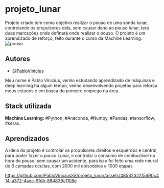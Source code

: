 # projeto_lunar


Projeto criado tem como objetivo realizar o pouso de uma sonda lunar, controlando os propulsores dela, sem causar dano ao pouso lunar, terá duas marcações onde definará onde realizar o pouso. 
O projeto é um aprendizado de reforço, feito durante o curso da Machine Learning.
![pouso](https://github.com/PabloViniciusSS/projeto_lunar/assets/48532322/0c51284f-8499-4636-8b50-f19d8172b5ae)



## Autores

- [@PabloVinicius](https://www.github.com/PabloViniciusSS)

Meu nome é Pablo Vinícius, venho estudando aprendizado de máquinas e deep learning há algum tempo, venho desenvolvendo projetos para reforça meus estudos e em busca do primeiro emprego na área.
## Stack utilizada

**Machine Learning:** #Python, #Anaconda, #Numpy, #Pandas, #tensorflow, #keras.

## Aprendizados

A ideia do projeto é controlar os propulsores direitos e esquerdos e central, para poder fazer o pouso Lunar, e controlar o consumo de combustivel na hora do pouso, sem causar um acidente, para isso foi feito uma rede neural de 6 camadas ocultas, com 2000 mil episodeios e 1000 etapas







https://github.com/PabloViniciusSS/projeto_lunar/assets/48532322/5690c414-a372-4aec-9fdb-884839c1108e


